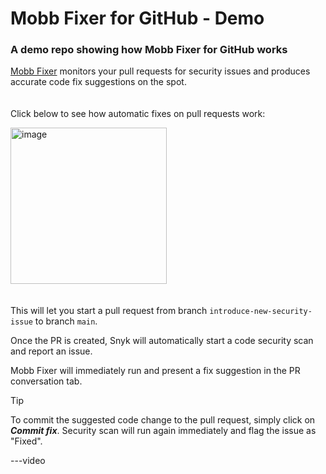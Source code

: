# Mobb Fixer for GitHub - Demo
### A demo repo showing how Mobb Fixer for GitHub works

[Mobb Fixer](https://app.mobb.ai/github-fixer) monitors your pull requests for security issues and produces accurate code fix suggestions on the spot.
\
\
\
Click below to see how automatic fixes on pull requests work:

[<img width="250" alt="image" src="https://github.com/tomer-mobb/Mobb-Fixer-Demo-CodeQL/assets/132216976/12a95453-f72e-4cf0-932f-db5f3be405a2">](/../../pull/new/introduce-new-security-issue)
\
\
\
This will let you start a pull request from branch `introduce-new-security-issue` to branch `main`.

Once the PR is created, Snyk will automatically start a code security scan and report an issue.

Mobb Fixer will immediately run and present a fix suggestion in the PR conversation tab.

> [!TIP]
> To commit the suggested code change to the pull request, simply click on ***Commit fix***. Security scan will run again immediately and flag the issue as "Fixed".




---video
